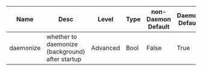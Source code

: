 | Name | Desc | Level | Type | non-Daemon Default | Daemon Default | Min | Max | Valid Values | verbatim | See also | Flags | Services | Validator | Long Desc | Tags |
| --- | --- | --- | --- | --- | --- | --- | --- | --- | --- | --- | --- | --- | --- | --- | --- |
| <span id="SP_daemonize">daemonize</span> |  whether to daemonize (background) after startup | Advanced | Bool | False | True |  |  |  |  | [[pid_file](global/pid.md#SP_pid_file), [chdir](global/chdir.md#SP_chdir)] | NO_MON_UPDATESTARTUP | ["mon", "mgr", "osd", "mds"] |  |  | service |
